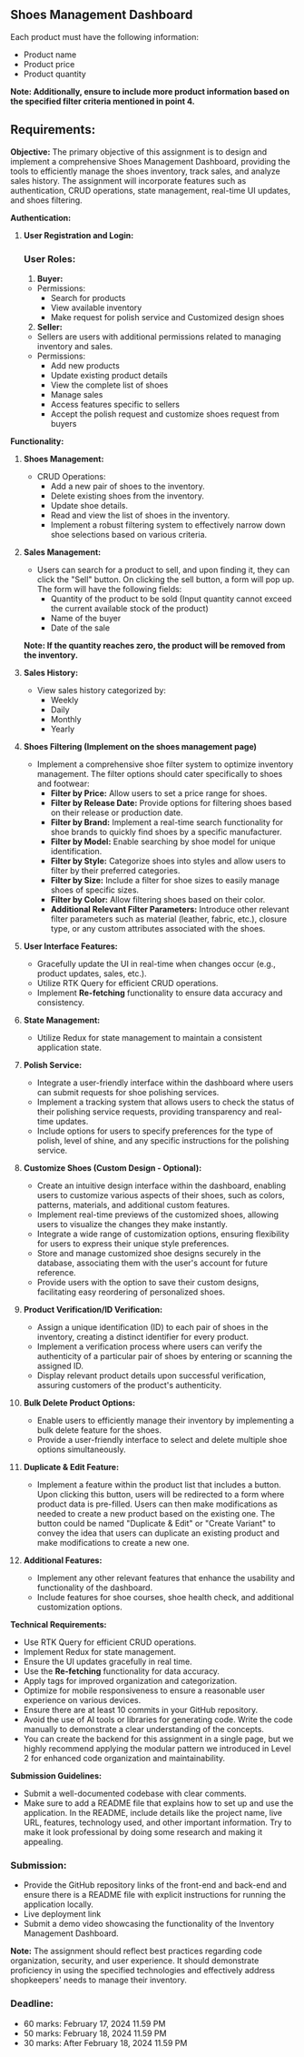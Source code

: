 ## **Shoes Management Dashboard**

Each product must have the following information:

- Product name
- Product price
- Product quantity

**Note: Additionally, ensure to include more product information based on the specified filter criteria mentioned in point 4.**

## **Requirements:**

**Objective:**
The primary objective of this assignment is to design and implement a comprehensive Shoes Management Dashboard, providing the tools to efficiently manage the shoes inventory, track sales, and analyze sales history. The assignment will incorporate features such as authentication, CRUD operations, state management, real-time UI updates, and shoes filtering.

**Authentication:**

1. **User Registration and Login:**
    ### User Roles:
    1. **Buyer:**
    - Permissions:
        - Search for products
        - View available inventory
        - Make request for polish service and Customized design shoes
    2. **Seller:**
    - Sellers are users with additional permissions related to managing inventory and sales.
    - Permissions:
        - Add new products
        - Update existing product details
        - View the complete list of shoes
        - Manage sales
        - Access features specific to sellers
        - Accept the polish request and customize shoes request from buyers

**Functionality:**

1. **Shoes Management:**
    - CRUD Operations:
        - Add a new pair of shoes to the inventory.
        - Delete existing shoes from the inventory.
        - Update shoe details.
        - Read and view the list of shoes in the inventory.
        - Implement a robust filtering system to effectively narrow down shoe selections based on various criteria.
2. **Sales Management:**
    - Users can search for a product to sell, and upon finding it, they can click the "Sell" button. On clicking the sell button, a form will pop up. The form will have the following fields:
        - Quantity of the product to be sold (Input quantity cannot exceed the current available stock of the product)
        - Name of the buyer
        - Date of the sale
    
    **Note: If the quantity reaches zero, the product will be removed from the inventory.**
    
3. **Sales History:**
    - View sales history categorized by:
        - Weekly
        - Daily
        - Monthly
        - Yearly
4. **Shoes Filtering (Implement on the shoes management page)**
    - Implement a comprehensive shoe filter system to optimize inventory management. The filter options should cater specifically to shoes and footwear:
        - **Filter by Price:** Allow users to set a price range for shoes.
        - **Filter by Release Date:** Provide options for filtering shoes based on their release or production date.
        - **Filter by Brand:** Implement a real-time search functionality for shoe brands to quickly find shoes by a specific manufacturer.
        - **Filter by Model:** Enable searching by shoe model for unique identification.
        - **Filter by Style:** Categorize shoes into styles and allow users to filter by their preferred categories.
        - **Filter by Size:** Include a filter for shoe sizes to easily manage shoes of specific sizes.
        - **Filter by Color:** Allow filtering shoes based on their color.
        - **Additional Relevant Filter Parameters:** Introduce other relevant filter parameters such as material (leather, fabric, etc.), closure type, or any custom attributes associated with the shoes.
5. **User Interface Features:**
    - Gracefully update the UI in real-time when changes occur (e.g., product updates, sales, etc.).
    - Utilize RTK Query for efficient CRUD operations.
    - Implement **Re-fetching** functionality to ensure data accuracy and consistency.
6. **State Management:**
    - Utilize Redux for state management to maintain a consistent application state.
7. **Polish Service:**
    - Integrate a user-friendly interface within the dashboard where users can submit requests for shoe polishing services.
    - Implement a tracking system that allows users to check the status of their polishing service requests, providing transparency and real-time updates.
    - Include options for users to specify preferences for the type of polish, level of shine, and any specific instructions for the polishing service.
8. **Customize Shoes (Custom Design - Optional):**
    - Create an intuitive design interface within the dashboard, enabling users to customize various aspects of their shoes, such as colors, patterns, materials, and additional custom features.
    - Implement real-time previews of the customized shoes, allowing users to visualize the changes they make instantly.
    - Integrate a wide range of customization options, ensuring flexibility for users to express their unique style preferences.
    - Store and manage customized shoe designs securely in the database, associating them with the user's account for future reference.
    - Provide users with the option to save their custom designs, facilitating easy reordering of personalized shoes.
9. **Product Verification/ID Verification:**
    - Assign a unique identification (ID) to each pair of shoes in the inventory, creating a distinct identifier for every product.
    - Implement a verification process where users can verify the authenticity of a particular pair of shoes by entering or scanning the assigned ID.
    - Display relevant product details upon successful verification, assuring customers of the product's authenticity.
10. **Bulk Delete Product Options:**
    - Enable users to efficiently manage their inventory by implementing a bulk delete feature for the shoes.
    - Provide a user-friendly interface to select and delete multiple shoe options simultaneously.
11. **Duplicate & Edit Feature:**
    - Implement a feature within the product list that includes a button. Upon clicking this button, users will be redirected to a form where product data is pre-filled. Users can then make modifications as needed to create a new product based on the existing one. The button could be named "Duplicate & Edit" or "Create Variant" to convey the idea that users can duplicate an existing product and make modifications to create a new one.
12. **Additional Features:**
    - Implement any other relevant features that enhance the usability and functionality of the dashboard.
    - Include features for shoe courses, shoe health check, and additional customization options.

**Technical Requirements:**

- Use RTK Query for efficient CRUD operations.
- Implement Redux for state management.
- Ensure the UI updates gracefully in real time.
- Use the **Re-fetching** functionality for data accuracy.
- Apply tags for improved organization and categorization.
- Optimize for mobile responsiveness to ensure a reasonable user experience on various devices.
- Ensure there are at least 10 commits in your GitHub repository.
- Avoid the use of AI tools or libraries for generating code. Write the code manually to demonstrate a clear understanding of the concepts.
- You can create the backend for this assignment in a single page, but we highly recommend applying the modular pattern we introduced in Level 2 for enhanced code organization and maintainability.

**Submission Guidelines:**

- Submit a well-documented codebase with clear comments.
- Make sure to add a README file that explains how to set up and use the application. In the README, include details like the project name, live URL, features, technology used, and other important information. Try to make it look professional by doing some research and making it appealing.

### **Submission:**

- Provide the GitHub repository links of the front-end and back-end and ensure there is a README file with explicit instructions for running the application locally.
- Live deployment link
- Submit a demo video showcasing the functionality of the Inventory Management Dashboard.

**Note:**
The assignment should reflect best practices regarding code organization, security, and user experience. It should demonstrate proficiency in using the specified technologies and effectively address shopkeepers' needs to manage their inventory.

### **Deadline:**

- 60 marks: February 17, 2024 11.59 PM
- 50 marks: February 18, 2024 11.59 PM
- 30 marks: After February 18, 2024 11.59 PM
